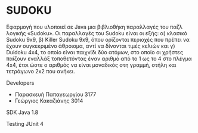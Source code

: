 # SUDOKU #

Eφαρμογή που υλοποιεί σε Java μια βιβλιοθήκη παραλλαγές του παζλ λογικής «Sudoku».
Οι παραλλαγές του Sudoku είναι οι εξής: α) κλασικό Sudoku 9x9,
β) Killer Sudoku 9x9, όπου ορίζονται περιοχές που πρέπει να έχουν συγκεκριμένο άθροισμα, αντί να δίνονται
τιμές κελιών και γ) Duidoku 4x4, το οποίο είναι παιχνίδι δύο ατόμων, στο οποίο οι χρήστες
παίζουν εναλλάξ τοποθετόντας έναν αριθμό από το 1 ως το 4 στο πλέγμα 4x4, έτσι ώστε ο αριθμός να είναι
μοναδικός στη γραμμή, στήλη και τετράγωνο 2x2 που ανήκει.


Developers
*  Παρασκευή Παπαγεωργίου 3177
*  Γεώργιος Κακαζιάνης 3014

SDK Java 1.8

Testing JUnit 4